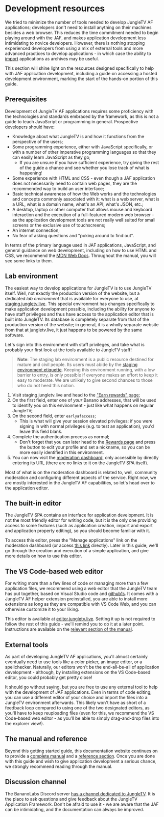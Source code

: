 # Development resources

We tried to minimize the number of tools needed to develop JungleTV AF applications; developers don't need to install anything on their machines besides a web browser.
This reduces the time commitment needed to begin playing around with the JAF, and makes application development less intimidating to novice developers.
However, there is nothing stopping experienced developers from using a mix of external tools and more advanced practices to develop applications - in which case the ability to [import](../manual/import_export.md#importing-applications) applications as archives may be useful.

This section will shine light on the resources designed specifically to help with JAF application development, including a guide on accessing a hosted development environment, marking the start of the hands-on portion of this guide.

## Prerequisites

Development of JungleTV AF applications requires some proficiency with the technologies and standards embraced by the framework, as this is not a guide to teach JavaScript or programming in general.
Prospective developers should have:

- Knowledge about what JungleTV is and how it functions from the perspective of the users;
- Some programming experience, either with JavaScript specifically, or with a number of other imperative programming languages so that they can easily learn JavaScript as they go;
  - If you are unsure if you have sufficient experience, try giving the rest of the guide a chance and see whether you lose track of what is happening!
- Some experience with HTML and CSS - even though a JAF application does not necessarily need to contain web pages, they are the recommended way to build an user interface;
- Basic technical awareness of how the Web works and the technologies and concepts commonly associated with it: what is a web server, what is a URL, what is a domain name, what's an API, what's JSON, etc.;
- A desktop, laptop or other computer that allows mouse and keyboard interaction and the execution of a full-featured modern web browser - as the application development tools are not really well suited for small screens or the exclusive use of touchscreens;
- An internet connection;
- No fear of asking questions and "poking around to find out".

In terms of the primary language used in JAF applications, JavaScript, and general guidance on web development, including on how to use HTML and CSS, we recommend the [MDN Web Docs](https://developer.mozilla.org/).
Throughout the manual, you will see some links to them.

## Lab environment

The easiest way to develop applications for JungleTV is to use JungleTV itself.
Well, not exactly the production version of the website, but a dedicated _lab environment_ that is available for everyone to use, at [staging.jungletv.live](https://staging.jungletv.live).
This special environment has changes specifically to make application development possible, including the ability for anyone to have staff privileges and thus have access to the application editor that is built into JungleTV.
Its database is completely separate from that of the production version of the website; in general, it is a wholly separate website from that at jungletv.live, it just happens to be powered by the same software.

Let's sign into this environment with staff privileges, and take what is probably your first look at the tools available to JungleTV staff!

> **Note**: The staging lab environment is a public resource destined for mature and civil people.
Its users must abide by the [staging environment etiquette](../manual/environments_editors.md#staging-environment-etiquette).
Keeping this environment running, with a low barrier to entry, is only possible if everyone makes an effort to keep it easy to moderate.
We are unlikely to give second chances to those who do not heed this notion.

1. Visit staging.jungletv.live and head to the ["Earn rewards" page](https://staging.jungletv.live/rewards/address);
2. On the first field, enter one of _your_ Banano addresses, that will be used to identify you on this environment - just like what happens on regular JungleTV;
3. On the second field, enter `earlyafaccess`;
   - This is what will give your session elevated privileges; if you were signing in with normal privileges (e.g. to test an application), you'd leave this field blank.
4. Complete the authentication process as normal;
   - Don't forget that you can later head to the [Rewards page](https://staging.jungletv.live/rewards) and press the button to edit your profile and set a nickname, so you can be more easily identified in this environment.
5. You can now visit the [moderation dashboard](https://staging.jungletv.live/moderate), only accessible by directly entering its URL (there are no links to it on the JungleTV SPA itself).

Most of what is on the moderation dashboard is related to, well, community moderation and configuring different aspects of the service.
Right now, we are mostly interested in the JungleTV AF capabilities, so let's head over to the application editor.

## The built-in editor

The JungleTV SPA contains an interface for application development.
It is not the most friendly editor for writing code, but it is the only one providing access to some features (such as application creation, import and export and application property editing), so you should become familiar with it.

To access this editor, press the "Manage applications" link on the moderation dashboard (or access [this link](https://staging.jungletv.live/moderate/applications) directly).
Later in this guide, we'll go through the creation and execution of a simple application, and give more details on how to use this editor.

## The VS Code-based web editor

For writing more than a few lines of code or managing more than a few application files, we recommend using a web editor that the JungleTV team has put together, based on Visual Studio code and [github1s](https://github.com/conwnet/github1s).
It comes with a JungleTV AF helper extension preinstalled, you are able to install more extensions as long as they are compatible with VS Code Web, and you can otherwise customize it to your liking.

This editor is available at [editor.jungletv.live](https://editor.jungletv.live).
Setting it up is not required to follow the rest of this guide - we'll remind you to do it at a later point.
Instructions are available on the [relevant section of the manual](../manual/environments_editors.md#using-the-editor).

## External tools

As part of developing JungleTV AF applications, you'll almost certainly eventually need to use tools like a color picker, an image editor, or a spellchecker.
Naturally, our editors won't be the end-all-be-all of application development - although, by installing extensions on the VS Code-based editor, you could probably get pretty close!

It should go without saying, but you are free to use any external tool to help with the development of JAF applications.
Even in terms of code editing, you can use a different editor of your choice and import the files into a JungleTV environment afterwards.
This likely won't have as short of a feedback loop compared to using one of the two designated editors, as you'll have to keep reuploading files (even for this, we recommend the VS Code-based web editor - as you'll be able to simply drag-and-drop files into the explorer view!).

## The manual and reference

Beyond this getting started guide, this documentation website continues on to provide a [complete manual](../manual) and a [reference section](../reference).
Once you are done with this guide and wish to give application development a serious chance, we strongly recommend reading through the manual.

## Discussion channel

The BananoLabs Discord server [has a channel dedicated to JungleTV](https://discord.gg/YYdJ3Ztf3t).
It is the place to ask questions and give feedback about the JungleTV Application Framework.
Don't be afraid to use it - we are aware that the JAF can be intimidating, and the documentation can always be improved.